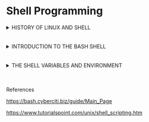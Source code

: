 # Shell Programming

<details><summary>HISTORY OF LINUX AND SHELL</summary>

## **History of Linux and Shell**

### **Linux**

* Linux first created in 1991 as a project to create a free operating system by Finnish student Linus Torvalds.
* It is now over 23 million lines of code under the General public license.
* Resembled the minix system in the file layout, and became popularized with the porting of X Window System GUI.
* Originally named Freax and changed to Linux and the mascot is a penguin.
* The largest part of the work on Linux is performed by the community.

### **Shell**

* In 1971 Ken Thompson released the first Unix shell-the Thompson shell.
* In 1977 Stephen Bourne released the Bourne shell, meant to solve the scripting limitations of the Thompson shell.
* In 1989 Brian Fox released the Bourne-Again shell (Bash), in order to create a competitive and free software.
* Bash became the main open source scripting language as Linux became the primary open source operating system.
</details>
<br></br>
<details><summary>INTRODUCTION TO THE BASH SHELL</summary>

## **Introduction to the Bash Shell**
A command line is a text user interface. One can use such an interface to provide instructions to a Linux Power computer. Our text user interfeace is GitBash
* Developed by [GNU](https://bash.cyberciti.biz/guide/GNU) project
* The default Linux shell on most Linux distributions
* Backward-compatible with the original sh UNIX shell
* The ```$``` is the command line prompt when bash is waiting for a command from the user. We typically call this the command prompt or shell prompt. If you are a root user the default prompt will be ```#```
<br></br>
### **Shell Commands**
There are two types of commands for bash shell
* Internal commans(builtins) = part of the shell itself
* External commands - seperate binaries stored in /sbin, /usr/sbin, /usr/bin, /bin, or /usr/local/bin directories

We need to execute commands using these three parts

1. The command
2. Options that typically start with a ```-``` or ```--```
3. Argument

The Bash shell understands the following commands:

* **Aliases** such as ```ll```
* **Keywords** such as ```if```
* **Functions**
* **Built in** such as ```pwd```
* **Files** such as ```/bin/date```

</details>
<br></br>
<details><summary>THE SHELL VARIABLES AND ENVIRONMENT</summary>

## **The Shell Variables and Environment**
</details>

<br></br>
References

https://bash.cyberciti.biz/guide/Main_Page

https://www.tutorialspoint.com/unix/shell_scripting.htm